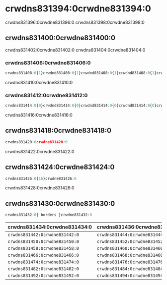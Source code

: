# crwdns831394:0crwdne831394:0

<p class="description">crwdns831396:0crwdne831396:0 crwdns831398:0crwdne831398:0</p>

## crwdns831400:0crwdne831400:0

crwdns831402:0crwdne831402:0 crwdns831404:0crwdne831404:0

### crwdns831406:0crwdne831406:0

```jsx
crwdns831408:0{1}crwdnd831408:0{1}crwdnd831408:0{1}crwdnd831408:0{1}crwdnd831408:0{1}crwdne831408:0
```

crwdns831410:0crwdne831410:0

### crwdns831412:0crwdne831412:0

```jsx
crwdns831414:0{0}crwdnd831414:0{0}crwdnd831414:0{0}crwdnd831414:0{0}crwdnd831414:0{0}crwdne831414:0
```

crwdns831416:0crwdne831416:0

## crwdns831418:0crwdne831418:0

```jsx
crwdns831420:0crwdne831420:0
```

crwdns831422:0crwdne831422:0

## crwdns831424:0crwdne831424:0

```jsx
crwdns831426:0{16}crwdne831426:0
```

crwdns831428:0crwdne831428:0

## crwdns831430:0crwdne831430:0

```js
crwdns831432:0{ borders }crwdne831432:0
```

| crwdns831434:0crwdne831434:0   | crwdns831436:0crwdne831436:0   | crwdns831438:0crwdne831438:0   | crwdns831440:0crwdne831440:0                                   |
|:------------------------------ |:------------------------------ |:------------------------------ |:-------------------------------------------------------------- |
| `crwdns831442:0crwdne831442:0` | `crwdns831444:0crwdne831444:0` | `crwdns831446:0crwdne831446:0` | `crwdns831448:0crwdne831448:0`                                 |
| `crwdns831450:0crwdne831450:0` | `crwdns831452:0crwdne831452:0` | `crwdns831454:0crwdne831454:0` | `crwdns831456:0crwdne831456:0`                                 |
| `crwdns831458:0crwdne831458:0` | `crwdns831460:0crwdne831460:0` | `crwdns831462:0crwdne831462:0` | `crwdns831464:0crwdne831464:0`                                 |
| `crwdns831466:0crwdne831466:0` | `crwdns831468:0crwdne831468:0` | `crwdns831470:0crwdne831470:0` | `crwdns831472:0crwdne831472:0`                                 |
| `crwdns831474:0crwdne831474:0` | `crwdns831476:0crwdne831476:0` | `crwdns831478:0crwdne831478:0` | `crwdns831480:0crwdne831480:0`                                 |
| `crwdns831482:0crwdne831482:0` | `crwdns831484:0crwdne831484:0` | `crwdns831486:0crwdne831486:0` | [`crwdns831490:0crwdne831490:0`](crwdns831488:0crwdne831488:0) |
| `crwdns831492:0crwdne831492:0` | `crwdns831494:0crwdne831494:0` | `crwdns831496:0crwdne831496:0` | [`crwdns831500:0crwdne831500:0`](crwdns831498:0crwdne831498:0) |